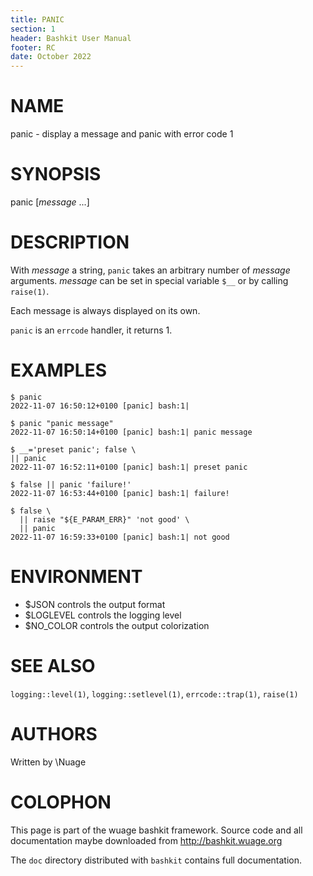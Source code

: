```yaml
---
title: PANIC
section: 1
header: Bashkit User Manual
footer: RC
date: October 2022
---
```


# NAME

panic - display a message and panic with error code 1

# SYNOPSIS

panic [*message* ...]

# DESCRIPTION

With *message* a string, `panic` takes an arbitrary number of *message*
arguments.
*message* can be set in special variable `$__` or by calling `raise(1)`.

Each message is always displayed on its own.

`panic` is an `errcode` handler, it returns 1.

# EXAMPLES

    $ panic
    2022-11-07 16:50:12+0100 [panic] bash:1|

    $ panic "panic message"
    2022-11-07 16:50:14+0100 [panic] bash:1| panic message

    $ __='preset panic'; false \
    || panic
    2022-11-07 16:52:11+0100 [panic] bash:1| preset panic

    $ false || panic 'failure!'
    2022-11-07 16:53:44+0100 [panic] bash:1| failure!

    $ false \
      || raise "${E_PARAM_ERR}" 'not good' \
      || panic
    2022-11-07 16:59:33+0100 [panic] bash:1| not good

# ENVIRONMENT

- $JSON controls the output format
- $LOGLEVEL controls the logging level
- $NO_COLOR controls the output colorization

# SEE ALSO

`logging::level(1)`, `logging::setlevel(1)`, `errcode::trap(1)`, `raise(1)`

# AUTHORS
Written by \\Nuage

# COLOPHON
This page is part of the wuage bashkit framework. Source code and all
documentation maybe downloaded from <http://bashkit.wuage.org>

The `doc` directory distributed with `bashkit` contains full documentation.
